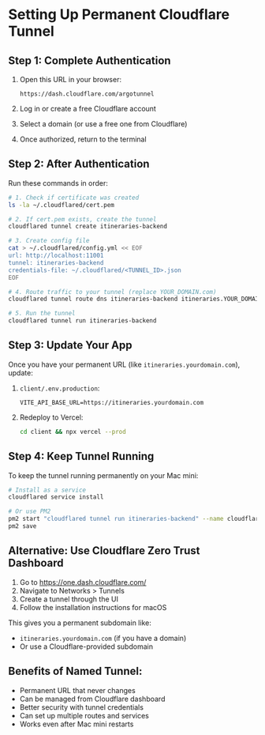 # Setting Up Permanent Cloudflare Tunnel

## Step 1: Complete Authentication

1. Open this URL in your browser:
   ```
   https://dash.cloudflare.com/argotunnel
   ```

2. Log in or create a free Cloudflare account

3. Select a domain (or use a free one from Cloudflare)

4. Once authorized, return to the terminal

## Step 2: After Authentication

Run these commands in order:

```bash
# 1. Check if certificate was created
ls -la ~/.cloudflared/cert.pem

# 2. If cert.pem exists, create the tunnel
cloudflared tunnel create itineraries-backend

# 3. Create config file
cat > ~/.cloudflared/config.yml << EOF
url: http://localhost:11001
tunnel: itineraries-backend
credentials-file: ~/.cloudflared/<TUNNEL_ID>.json
EOF

# 4. Route traffic to your tunnel (replace YOUR_DOMAIN.com)
cloudflared tunnel route dns itineraries-backend itineraries.YOUR_DOMAIN.com

# 5. Run the tunnel
cloudflared tunnel run itineraries-backend
```

## Step 3: Update Your App

Once you have your permanent URL (like `itineraries.yourdomain.com`), update:

1. `client/.env.production`:
   ```
   VITE_API_BASE_URL=https://itineraries.yourdomain.com
   ```

2. Redeploy to Vercel:
   ```bash
   cd client && npx vercel --prod
   ```

## Step 4: Keep Tunnel Running

To keep the tunnel running permanently on your Mac mini:

```bash
# Install as a service
cloudflared service install

# Or use PM2
pm2 start "cloudflared tunnel run itineraries-backend" --name cloudflare-tunnel
pm2 save
```

## Alternative: Use Cloudflare Zero Trust Dashboard

1. Go to https://one.dash.cloudflare.com/
2. Navigate to Networks > Tunnels
3. Create a tunnel through the UI
4. Follow the installation instructions for macOS

This gives you a permanent subdomain like:
- `itineraries.yourdomain.com` (if you have a domain)
- Or use a Cloudflare-provided subdomain

## Benefits of Named Tunnel:
- Permanent URL that never changes
- Can be managed from Cloudflare dashboard
- Better security with tunnel credentials
- Can set up multiple routes and services
- Works even after Mac mini restarts